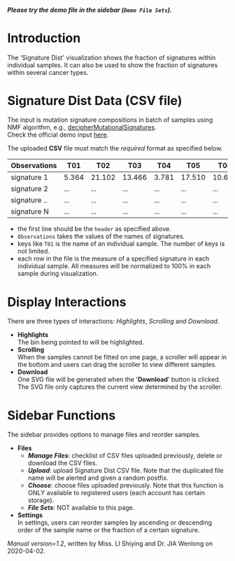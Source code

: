 ##### Please try the demo file in the sidebar (`Demo File Sets`).

<!-- ##### [Download](https://raw.githubusercontent.com/Nobel-Justin/Oviz-Bio-demo/master/Mut_Signature_dist/demo_data/Mut_Signature_dist_demo.csv) and [Check](https://github.com/Nobel-Justin/Oviz-Bio-demo/blob/master/Mut_Signature_dist/demo_data/Mut_Signature_dist_demo.csv) the `official demo input`. -->

# Introduction
The 'Signature Dist' visualization shows the fraction of signatures within individual samples. It can also be used to show the fraction of signatures within several cancer types.

# Signature Dist Data (CSV file)
The input is mutation signature compositions in batch of samples using NMF algorithm, e.g., [decipherMutationalSignatures](https://github.com/lixiangchun/decipherMutationalSignatures).<br/>
Check the official demo input [here](https://github.com/Nobel-Justin/Oviz-Bio-demo/blob/master/Mut_Signature_dist/demo_data).

The uploaded **CSV** file must match the *required* format as specified below.

| Observations |  T01 | T02 | T03 | T04 | T05 | T06 | T07 |
|---|---|---|---|---|---|---|---|
| signature 1   | 5.364 | 21.102 | 13.466 | 3.781 | 17.510 | 10.632 | 25.913 |
| signature 2   | ... | ... | ... | ... | ... | ... | ... |
| signature ..  | ... | ... | ... | ... | ... | ... | ... |
| signature N   | ... | ... | ... | ... | ... | ... | ... |

  - the first line should be the `header` as specified above.
  - `Observations` takes the values of the names of signatures.
  - keys like `T01` is the name of an individual sample. The number of keys is not limited.
  - each row in the file is the measure of a specified signature in each individual sample. All measures will be normalized to 100% in each sample during visualization.

# Display Interactions
There are three types of interactions: *Highlights*, *Scrolling* and *Download*.

- **Highlights**<br/>
    The bin being pointed to will be highlighted.
- **Scrolling**<br/>
    When the samples cannot be fitted on one page, a scroller will appear in the bottom and users can drag the scroller to view different samples.
- **Download**<br/>
  One SVG file will be generated when the '**Download**' button is clicked. The SVG file only captures the current view determined by the scroller.

# Sidebar Functions
The sidebar provides options to manage files and reorder samples.

- **Files**
  - __*Manage Files*__: checklist of CSV files uploaded previously, delete or download the CSV files.
  - __*Upload*__: upload Signature Dist CSV file. Note that the duplicated file name will be alerted and given a random postfix.
  - __*Choose*__: choose files uploaded previously. Note that this function is ONLY available to registered users (each account has certain storage).
  - __*File Sets*__: NOT available to this page.
- **Settings**<br/>
  In settings, users can reorder samples by ascending or descending order of the sample name or the fraction of a certain signature.

*Manual version=1.2*, written by Miss. LI Shiying and Dr. JIA Wenlong on 2020-04-02.
